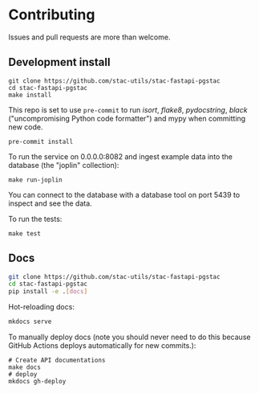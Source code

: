 # Contributing

Issues and pull requests are more than welcome.

## Development install

```shell
git clone https://github.com/stac-utils/stac-fastapi-pgstac
cd stac-fastapi-pgstac
make install
```

This repo is set to use `pre-commit` to run *isort*, *flake8*, *pydocstring*, *black* ("uncompromising Python code formatter") and mypy when committing new code.

```shell
pre-commit install
```

To run the service on 0.0.0.0:8082 and ingest example data into the database (the "joplin" collection):

```shell
make run-joplin
```

You can connect to the database with a database tool on port 5439 to inspect and see the data. 

To run the tests:

```shell
make test
```

## Docs

```bash
git clone https://github.com/stac-utils/stac-fastapi-pgstac
cd stac-fastapi-pgstac
pip install -e .[docs]
```

Hot-reloading docs:

```bash
mkdocs serve
```

To manually deploy docs (note you should never need to do this because GitHub
Actions deploys automatically for new commits.):

```shell
# Create API documentations
make docs
# deploy
mkdocs gh-deploy
```
